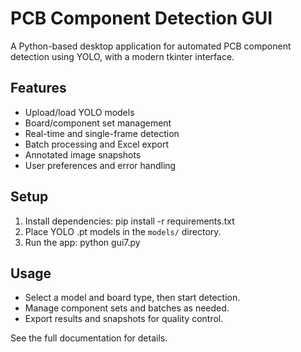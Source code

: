 # PCB Component Detection GUI

A Python-based desktop application for automated PCB component detection using YOLO, with a modern tkinter interface.

## Features
- Upload/load YOLO models
- Board/component set management
- Real-time and single-frame detection
- Batch processing and Excel export
- Annotated image snapshots
- User preferences and error handling

## Setup
1. Install dependencies:
   pip install -r requirements.txt
2. Place YOLO .pt models in the `models/` directory.
3. Run the app:
   python gui7.py

## Usage
- Select a model and board type, then start detection.
- Manage component sets and batches as needed.
- Export results and snapshots for quality control.

See the full documentation for details.
